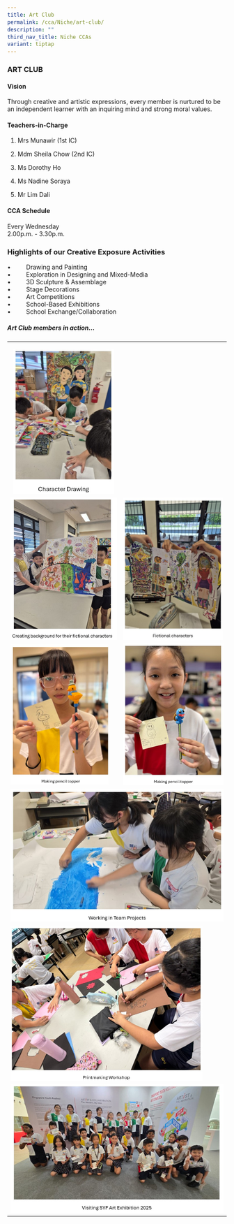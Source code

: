 ```yaml
---
title: Art Club
permalink: /cca/Niche/art-club/
description: ""
third_nav_title: Niche CCAs
variant: tiptap
---
```

<h3>ART CLUB</h3>
<h4>Vision</h4>
<p>Through creative and artistic expressions, every member is nurtured to
be an independent learner with an inquiring mind and strong moral values.</p>
<h4>Teachers-in-Charge</h4>
<ol data-tight="true" class="tight">
<li>
<p>Mrs Munawir (1st IC)</p>
</li>
<li>
<p>Mdm Sheila Chow (2nd IC)</p>
</li>
<li>
<p>Ms Dorothy Ho</p>
</li>
<li>
<p>Ms Nadine Soraya</p>
</li>
<li>
<p>Mr Lim Dali
<br>
</p>
</li>
</ol>
<h4>CCA Schedule</h4>
<p>Every Wednesday
<br>2.00p.m. - 3.30p.m.</p>
<h3>Highlights of our Creative Exposure Activities</h3>
<p>•&nbsp; &nbsp; &nbsp; &nbsp; &nbsp;Drawing and&nbsp;Painting
<br>•&nbsp;&nbsp;&nbsp;&nbsp;&nbsp;&nbsp;&nbsp;&nbsp;&nbsp;Exploration in
Designing and Mixed-Media
<br>•&nbsp;&nbsp;&nbsp;&nbsp;&nbsp;&nbsp;&nbsp;&nbsp;&nbsp;3D Sculpture &amp;
Assemblage&nbsp;
<br>•&nbsp;&nbsp;&nbsp;&nbsp;&nbsp;&nbsp;&nbsp;&nbsp;&nbsp;Stage Decorations
<br>•&nbsp;&nbsp;&nbsp;&nbsp;&nbsp;&nbsp;&nbsp;&nbsp;&nbsp;Art Competitions&nbsp;
<br>•&nbsp;&nbsp;&nbsp;&nbsp;&nbsp;&nbsp; &nbsp;&nbsp;School-Based Exhibitions
<br>•&nbsp;&nbsp;&nbsp;&nbsp;&nbsp;&nbsp;&nbsp;&nbsp;&nbsp;School Exchange/Collaboration</p>
<h5>Art&nbsp;Club members in action...</h5>
<table style="minWidth: 50px">
<colgroup>
<col>
<col>
</colgroup>
<tbody>
<tr>
<th rowspan="1" colspan="1">
<p></p>
<div class="isomer-image-wrapper">
<img style="width: 95%;" height="auto" width="100%" alt="" src="/images/CCA/Character_drawing.jpg">
</div>
</th>
<th rowspan="1" colspan="1">
<p></p>
</th>
</tr>
<tr>
<td rowspan="1" colspan="1">
<div class="isomer-image-wrapper">
<img style="width: 100%" height="auto" width="100%" alt="" src="/images/CCA/Creating_background_for_their_fictional_characters.jpg">
</div>
</td>
<td rowspan="1" colspan="1">
<div class="isomer-image-wrapper">
<img style="width: 99%;" height="auto" width="100%" alt="" src="/images/CCA/fictional_characters.jpg">
</div>
</td>
</tr>
<tr>
<td rowspan="1" colspan="1">
<div class="isomer-image-wrapper">
<img style="width: 92%;" height="auto" width="100%" alt="" src="/images/CCA/Making_pencil_topper1.jpg">
</div>
</td>
<td rowspan="1" colspan="1">
<div class="isomer-image-wrapper">
<img style="width: 100%;" height="auto" width="100%" alt="" src="/images/CCA/Making_pencil_topper.jpg">
</div>
</td>
</tr>
<tr>
<td rowspan="1" colspan="2">
<div class="isomer-image-wrapper">
<img style="width: 100%" height="auto" width="100%" alt="" src="/images/CCA/working_in_team_projects.jpg">
</div>
</td>
</tr>
<tr>
<td rowspan="1" colspan="2">
<div class="isomer-image-wrapper">
<img style="width: 90%;" height="auto" width="100%" alt="" src="/images/CCA/printmaking_workshop.jpg">
</div>
</td>
</tr>
<tr>
<td rowspan="1" colspan="2">
<div class="isomer-image-wrapper">
<img style="width: 100%" height="auto" width="100%" alt="" src="/images/CCA/Visiting_SYF_ARt_exhibition_2025.jpg">
</div>
</td>
</tr>
</tbody>
</table>
<p></p>
<p></p>